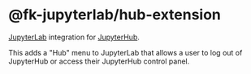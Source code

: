 # @fk-jupyterlab/hub-extension

[JupyterLab](https://github.com/jupyterlab/jupyterlab) integration for
[JupyterHub](https://github.com/jupyterhub/jupyterhub).

This adds a "Hub" menu to JupyterLab that allows a user to log out of JupyterHub
or access their JupyterHub control panel.
